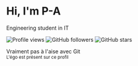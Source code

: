 # Hi, I'm P-A
Engineering student in IT

![Profile views](https://komarev.com/ghpvc/?username=PA0Lbst&color=blueviolet)
![GitHub followers](https://img.shields.io/github/followers/PA0Lbst?label=Followers)
![GitHub stars](https://img.shields.io/github/stars/PA0Lbst?label=Stars)

Vraiment pas à l'aise avec Git<br/>
<sub>L'égo est présent sur ce profil</sub>
